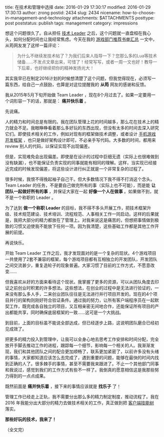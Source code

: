 title: 在技术和管理中选择
date: 2016-01-29 17:30:17
modified: 2016-01-29 17:30:13
author: zrong
postid: 2434
slug: 2434
nicename: how-to-choose-in-management-and-technology
attachments: $ATTACHMENTS
posttype: post
poststatus: publish
tags: management
category: impressions

想这个问题很久了。自从担任 [技术 Leader][1] 之后，这个问题就一直盘桓在我心头，如何分配时间也让我经常焦虑。今天在我的 [游戏部门推荐书单汇总][2] 一文中，从筠网友发了这样一篇评论：

> 为什么不继续发技术帖了？为我们后来人指导一下？您那么多的Lua等技术储备……不发点文章出来，可惜了！经常写写，或者一周一文也好！教导一下后辈，也好继续把你的精神发扬光大！

其实我早已在制定2016计划的时候想清楚了这个问题，但我觉得现在，必须写一篇东西，给自己一点鼓励，也算是对这位提醒我的 **从筠** 网友的感谢和反馈。

<!--more-->

我从2015年5月下旬开始做 Team Leader ，现在8个月过去了。如果一定要用一个词形容一下的话，那就是： **痛并快乐着** 。

先说痛。

人的精力和时间总是有限的。我在团队管理上花的时间越多，那么花在技术上的精力就会不足。我眼睁睁看着那么多好玩的东西出现，但没有太多的时间去深入研究它们。即使技术相关的工作，例如对现有的框架做技术调整，或者设计 [手机游戏开发框架][3] ，也只是做好架构设计即可，不必亲手写代码。大多数的时间，都用来 review 别人的代码，以保证实现不出现偏差。

但是，实现难免会出现偏差。即使是在设计的过程中巨细无遗（实际上也很难做到没有缺漏），也不能保证负责实现的同事就能有相同的理解。这样，当实现已经接近完成的时候发现偏差，将这些设计进行纠正就是一个非常复杂的过程了。

很多时候，我恨不得挽起袖子自己干。但大多数情况下我不得不打消这个念头。 Team Leader 的任务，不是要自己做完所有的事（实际上也不可能），而是能 **让团队一起做好所有的事** ，并保证大家在一起 **好像一个人在做事** 。如果做不到，就不是一个称职的 Leader 。

为了达到 **做一个称职 Leader** 的目标，我不得不多头开展工作，把技术框架升级、技术规范建设、技术培训、流程规范、人事相关工作一同启动。这样的后果就是，我把大部分的精力都放在了管理上。对我来说这是痛苦的，但想把事情做到极致的习惯又迫使我不能放下任何一项。因为我清楚，这些基础工作都是其他工作开展的前提。

再说快乐。

开始 Team Leader 工作之后，我才发现面对的是一个复杂的现状。4个游戏项目一共使用了2套不兼容的框架，每个游戏项目都有互相独立的开发团队，开发团队之间交流甚少，重复造轮子的现象普遍。大家习惯了目前的工作方式，不愿意改变……

但我喜欢从好的方面来看待这个现状。我掌握了更多的资源，可以从团队角度去印证之前创业时积累的许多想法。这些想法，在创业的过程中是无法进行验证的，一来没有那么多人手，二来创业团队往往是无法进行并行项目开发的。现在的4个项目并行的架构则刚好符合验证条件。通过我的努力，让所有客户端程序员在一起默契工作，既完成各自独立的项目，又互相亲密无间地合作，还能保证所有项目的产出都能共享，同时确保底层框架的一致……这可是一个大挑战。

到目前，上面的目标虽不能说全部达成，但已经逐步上路，这说明团队磨合已经初见成效了。

把更多的精力投入到管理中，让我可以全身心地去思考工作安排和时间分配，完全放开手脚去推动工作的进程，跟踪每一个细节，影响每一个相关的人。我渐渐发现，我们和其他团队之间的配合更加顺畅了，联系更加紧密了，以前许多没有头绪的事情，大家都知道应该怎么去完成了，遇到重要的问题，能够在最快的时间内找到正确的人了。很多棘手的事情，甚至不需要我来跟进了。不止一个其他部门同事和我说过，感觉到我们的工作方式有些不一样了。我倒真的愿意相信这是我那些努力得到的一点点成果。

既然前面是 **痛并快乐着** ，接下来的事情应该就是 **找乐子** 了！

管理工作已经走上正轨，我不需要分出那么多的精力制定制度，推动流程了。我在 2016 年我能分出大部分的精力去做技术相关的工作，真正做到把 [客户端技能树][4] 落实。

**那些好玩的技术，我来了！**

（全文完）

[1]: http://zengrong.net/post/2433.htm
[2]: http://zengrong.net/post/2408.htm#comments
[3]: http://zengrong.net/post/2396.htm
[4]: http://zengrong.net/post/2383.htm
